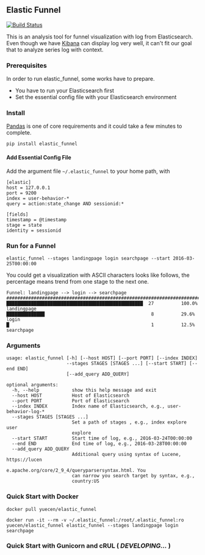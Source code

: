 ## Elastic Funnel

[![Build Status](https://travis-ci.org/yuecen/elastic_funnel.svg?branch=master)](https://travis-ci.org/yuecen/elastic_funnel)

This is an analysis tool for funnel visualization with log from Elasticsearch. Even though we have [Kibana] can display log very well, 
it can't fit our goal that to analyze series log with context. 

### Prerequisites

In order to run elastic_funnel, some works have to prepare.

  * You have to run your Elasticsearch first
  * Set the essential config file with your Elasticsearch environment 

### Install

[Pandas] is one of core requirements and it could take a few minutes to complete.

```
pip install elastic_funnel
```

#### Add Essential Config File

Add the argument file ```~/.elastic_funnel``` to your home path, with 

```
[elastic]
host = 127.0.0.1
port = 9200
index = user-behavior-*
query = action:state_change AND sessionid:* 

[fields]
timestamp = @timestamp
stage = state
identity = sessionid
```

### Run for a Funnel

```
elastic_funnel --stages landingpage login searchpage --start 2016-03-25T00:00:00
```

You could get a visualization with ASCII characters looks like follows, the percentage means trend from one stage to the next one.

```
Funnel: landingpage --> login --> searchpage
###############################################################################
██████████████████████████████████████████████████  27          100.0%  landingpage
██████████████                                       8          29.6%   login
█                                                    1          12.5%   searchpage
```

### Arguments

```
usage: elastic_funnel [-h] [--host HOST] [--port PORT] [--index INDEX]
                      --stages STAGES [STAGES ...] [--start START] [--end END]
                      [--add_query ADD_QUERY]

optional arguments:
  -h, --help            show this help message and exit
  --host HOST           Host of Elasticsearch
  --port PORT           Port of Elasticsearch
  --index INDEX         Index name of Elasticsearch, e.g., user-behavior-log-*
  --stages STAGES [STAGES ...]
                        Set a path of stages , e.g., index explore user
                        explore
  --start START         Start time of log, e.g., 2016-03-24T00:00:00
  --end END             End time of log, e.g., 2016-03-28T00:00:00
  --add_query ADD_QUERY
                        Additional query using syntax of Lucene, https://lucen
                        e.apache.org/core/2_9_4/queryparsersyntax.html. You
                        can narrow you search target by syntax, e.g.,
                        country:US
```

### Quick Start with Docker

```
docker pull yuecen/elastic_funnel
```

```
docker run -it --rm -v ~/.elastic_funnel:/root/.elastic_funnel:ro yuecen/elastic_funnel elastic_funnel --stages landingpage login searchpage
```

### Quick Start with Gunicorn and cRUL ( *DEVELOPING...* )

[Kibana]:https://www.elastic.co/products/kibana
[Pandas]:http://pandas.pydata.org/

